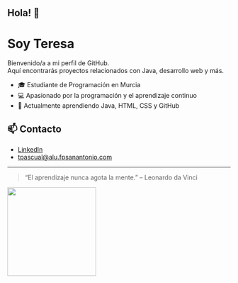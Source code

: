## Hola! 👋
# Soy Teresa

Bienvenido/a a mi perfil de GitHub.  
Aquí encontrarás proyectos relacionados con Java, desarrollo web y más.

- 🎓 Estudiante de Programación en Murcia
- 💻 Apasionado por la programación y el aprendizaje continuo
- 🌱 Actualmente aprendiendo Java, HTML, CSS y GitHub

## 📫 Contacto

- [LinkedIn](https://www.linkedin.com/in/tu_usuario)
- tpascual@alu.fpsanantonio.com

---

> “El aprendizaje nunca agota la mente.” – Leonardo da Vinci
<img src="[img/tu-imagen.png](https://static.platzi.com/media/blog/cover-github-105d8310-41f9-4d9e-91e0-4cbde3d8c645.jpg)" width="200"/>
<!--
**Teresa2911/Teresa2911** is a ✨ _special_ ✨ repository because its `README.md` (this file) appears on your GitHub profile.

Here are some ideas to get you started:

- 🔭 I’m currently working on ...
- 🌱 I’m currently learning ...
- 👯 I’m looking to collaborate on ...
- 🤔 I’m looking for help with ...
- 💬 Ask me about ...
- 📫 How to reach me: ...
- 😄 Pronouns: ...
- ⚡ Fun fact: ...
-->
